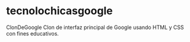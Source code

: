 # tecnolochicasgoogle
ClonDeGoogle Clon de interfaz principal de Google usando HTML y CSS con fines educativos. 
